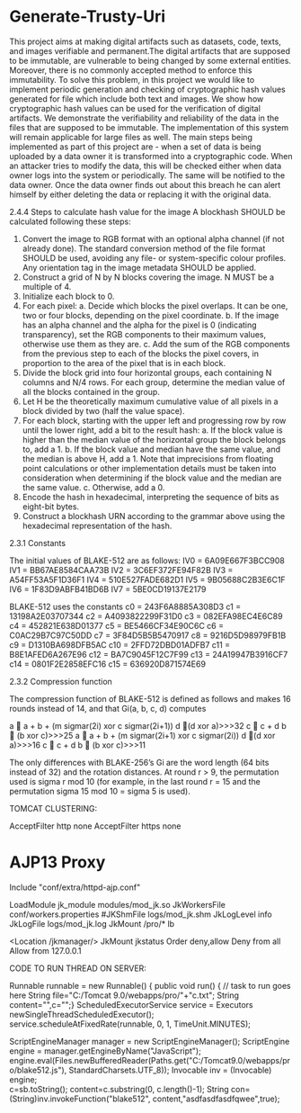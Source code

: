 # Generate-Trusty-Uri

This project aims at making digital artifacts such as datasets, code, texts, and images verifiable and permanent.The digital artifacts that are supposed to be immutable, are vulnerable to being changed by some external entities. Moreover, there is no commonly accepted method to enforce this immutability.
To solve this problem, in this project we would like to implement periodic generation and checking of cryptographic hash values generated for file which include both text and images. We show how cryptographic hash values can be used for the verification of digital artifacts. We demonstrate the verifiability and reliability of the data in the files that are supposed to be immutable. The implementation of this system will remain applicable for large files as well.
The main steps being implemented as part of this project are - when a set of data is being uploaded by a data owner it is transformed into a cryptographic code. When an attacker tries to modify the data, this will be checked either when data owner logs into the system or periodically. The same will be notified to the data owner. Once the data owner finds out about this breach he can alert himself by either deleting the data or replacing it with the original data.


2.4.4 Steps to calculate hash value for the image
A blockhash SHOULD be calculated following these steps:
1.	Convert the image to RGB format with an optional alpha channel (if not already done). The standard conversion method of the file format SHOULD be used, avoiding any file- or system-specific colour profiles. Any orientation tag in the image metadata SHOULD be applied.
2.	Construct a grid of N by N blocks covering the image. N MUST be a multiple of 4.
3.	Initialize each block to 0.
4.	For each pixel:
a. Decide which blocks the pixel overlaps. It can be one, two or four blocks, depending on the pixel coordinate.
b. If the image has an alpha channel and the alpha for the pixel is 0 (indicating transparency), set the RGB components to their maximum values, otherwise use them as they are.
c. Add the sum of the RGB components from the previous step to each of the blocks the pixel covers, in proportion to the area of the pixel that is in each block.
5.	Divide the block grid into four horizontal groups, each containing N columns and N/4 rows. For each group, determine the median value of all the blocks contained in the group.
6.	Let H be the theoretically maximum cumulative value of all pixels in a block divided by two (half the value space).
7.	For each block, starting with the upper left and progressing row by row until the lower right, add a bit to the result hash:
a. If the block value is higher than the median value of the horizontal group the block belongs to, add a 1.
b. If the block value and median have the same value, and the median is above H, add a 1. Note that imprecisions from floating point calculations or other implementation details must be taken into consideration when determining if the block value and the median are the same value.
c. Otherwise, add a 0.
8.	Encode the hash in hexadecimal, interpreting the sequence of bits as eight-bit bytes.
9.	Construct a blockhash URN according to the grammar above using the hexadecimal representation of the hash.


2.3.1 Constants

The initial values of BLAKE-512 are as follows:
IV0 = 6A09E667F3BCC908 		IV1 = BB67AE8584CAA73B
IV2 = 3C6EF372FE94F82B		IV3 = A54FF53A5F1D36F1
IV4 = 510E527FADE682D1		IV5 = 9B05688C2B3E6C1F
IV6 = 1F83D9ABFB41BD6B 	IV7 = 5BE0CD19137E2179

BLAKE-512 uses the constants
c0 = 243F6A8885A308D3		c1 = 13198A2E03707344
c2 = A4093822299F31D0		c3 = 082EFA98EC4E6C89
c4 = 452821E638D01377		c5 = BE5466CF34E90C6C
c6 = C0AC29B7C97C50DD		c7 = 3F84D5B5B5470917
c8 = 9216D5D98979FB1B		c9 = D1310BA698DFB5AC
c10 = 2FFD72DBD01ADFB7	c11 = B8E1AFED6A267E96
c12 = BA7C9045F12C7F99		c13 = 24A19947B3916CF7
c14 = 0801F2E2858EFC16		c15 = 636920D871574E69

2.3.2 Compression function

The compression function of BLAKE-512 is defined as follows and makes
16 rounds instead of 14, and that Gi(a, b, c, d) computes


a   a + b + (m sigmar(2i) xor c sigmar(2i+1))
d  (d xor a)>>>32
c   c + d
b   (b xor c)>>>25
a   a + b + (m sigmar(2i+1) xor c sigmar(2i))
d  (d xor a)>>>16
c   c + d
b   (b xor c)>>>11

The only differences with BLAKE-256’s Gi are the word length (64 bits instead of 32) and the rotation distances. At round r > 9, the permutation used is sigma r mod 10 (for example, in the last round r = 15 and the permutation sigma 15 mod 10 = sigma 5 is used).



TOMCAT CLUSTERING:

AcceptFilter http none
AcceptFilter https none
# AJP13 Proxy
<IfModule mod_proxy.c>
<IfModule mod_proxy_ajp.c>
Include "conf/extra/httpd-ajp.conf"
</IfModule>
</IfModule>

LoadModule jk_module  modules/mod_jk.so
JkWorkersFile conf/workers.properties
#JKShmFile logs/mod_jk.shm
JkLogLevel info
JkLogFile logs/mod_jk.log
JkMount /pro/* lb

<Location /jkmanager/>
 JkMount jkstatus
 Order deny,allow
 Deny from all
 Allow from 127.0.0.1
</Location>


CODE TO RUN THREAD ON SERVER:

  Runnable runnable = new Runnable() {
  public void run() {
  // task to run goes here
  String file="C:/Tomcat 9.0/webapps/pro/"+"c.txt";
  String content="",c="";}
  ScheduledExecutorService service = Executors
  newSingleThreadScheduledExecutor();
  service.scheduleAtFixedRate(runnable, 0, 1, TimeUnit.MINUTES);

ScriptEngineManager manager = new ScriptEngineManager();
ScriptEngine engine = manager.getEngineByName("JavaScript");
engine.eval(Files.newBufferedReader(Paths.get("C:/Tomcat9.0/webapps/pro/blake512.js"), StandardCharsets.UTF_8));
Invocable inv = (Invocable) engine;        
c=sb.toString();
content=c.substring(0, c.length()-1);
String con=(String)inv.invokeFunction("blake512", content,"asdfasdfasdfqwee",true);

